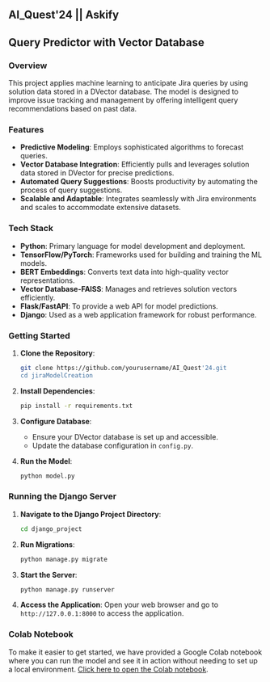 ## AI_Quest'24 || Askify
## Query Predictor with Vector Database 

### Overview
This project applies machine learning to anticipate Jira queries by using solution data stored in a DVector database. The model is designed to improve issue tracking and management by offering intelligent query recommendations based on past data.

### Features
- **Predictive Modeling**: Employs sophisticated algorithms to forecast queries.
- **Vector Database Integration**: Efficiently pulls and leverages solution data stored in DVector for precise predictions.
- **Automated Query Suggestions**: Boosts productivity by automating the process of query suggestions.
- **Scalable and Adaptable**: Integrates seamlessly with Jira environments and scales to accommodate extensive datasets.
  
### Tech Stack
- **Python**: Primary language for model development and deployment.
- **TensorFlow/PyTorch**: Frameworks used for building and training the ML models.
- **BERT Embeddings**: Converts text data into high-quality vector representations.
- **Vector Database-FAISS**: Manages and retrieves solution vectors efficiently.
- **Flask/FastAPI**: To provide a web API for model predictions.
- **Django**: Used as a web application framework for robust performance.

### Getting Started
1. **Clone the Repository**:
    ```bash
    git clone https://github.com/yourusername/AI_Quest'24.git
    cd jiraModelCreation
    ```
2. **Install Dependencies**:
    ```bash
    pip install -r requirements.txt
    ```
3. **Configure Database**:
    - Ensure your DVector database is set up and accessible.
    - Update the database configuration in `config.py`.

4. **Run the Model**:
    ```bash
    python model.py
    ```

### Running the Django Server
1. **Navigate to the Django Project Directory**:
    ```bash
    cd django_project
    ```
2. **Run Migrations**:
    ```bash
    python manage.py migrate
    ```
3. **Start the Server**:
    ```bash
    python manage.py runserver
    ```
4. **Access the Application**:
    Open your web browser and go to `http://127.0.0.1:8000` to access the application.

### Colab Notebook
To make it easier to get started, we have provided a Google Colab notebook where you can run the model and see it in action without needing to set up a local environment. [Click here to open the Colab notebook](https://colab.research.google.com/drive/1DU9cZpYkXN9AzJJXt5pxI9VIxbv3Rdke?usp=sharing).
